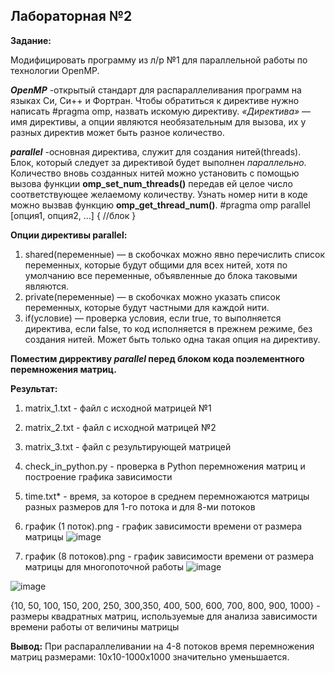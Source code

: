 ## Лабораторная №2
**Задание:**

Модифицировать программу из л/р №1 для параллельной работы по технологии OpenMP.

***OpenMP***
-открытый стандарт для распараллеливания программ на языках Си, Си++ и Фортран. 
Чтобы обратиться к директиве нужно написать #pragma omp, назвать искомую директиву. 
*«Директива»* — имя директивы, а опции являются необязательным для вызова, их у разных директив может быть разное количество.

***parallel***
-основная директива, служит для создания нитей(threads). 
Блок, который следует за директивой будет выполнен *параллельно*. Количество вновь созданных нитей можно установить с помощью вызова функции **omp_set_num_threads()** передав ей целое число соответствующее желаемому количеству. Узнать номер нити в коде можно вызвав функцию **omp_get_thread_num()**.
    #pragma omp parallel [опция1, опция2, ...]
   {
       //блок
   }

**Опции директивы parallel:**
1. shared(переменные) — в скобочках можно явно перечислить список переменных, которые будут общими для всех нитей, хотя по умолчанию все переменные, объявленные до блока таковыми являются.
2. private(переменные) — в скобочках можно указать список переменных, которые будут частными для каждой нити.
3. if(условие) — проверка условия, если true, то выполняется директива, если false, то код исполняется в прежнем режиме, без создания нитей. Может быть только одна такая опция на директиву.


**Поместим диррективу ***parallel*** перед блоком кода поэлементного перемножения матриц.**

**Результат:**
1. matrix_1.txt - файл с исходной матрицей №1
2. matrix_2.txt - файл с исходной матрицей №2
3. matrix_3.txt - файл с результирующей матрицей
4. check_in_python.py - проверка в Python перемножения матриц и построение графика зависимости
5. time.txt* - время, за которое в среднем перемножаются матрицы разных размеров для 1-го потока и для 8-ми потоков
6. график (1 поток).png - график зависимости времени от размера матрицы
![image](https://user-images.githubusercontent.com/90641953/208878566-d41e4574-5e38-45f2-b4ce-9767f7fb59c3.png)

7. график (8 потоков).png - график зависимости времени от размера матрицы для многопоточной работы
![image](https://user-images.githubusercontent.com/90641953/208878032-15830736-1da8-4ee3-a967-02eb417b85d9.png)

![image](https://user-images.githubusercontent.com/90641953/208883234-7045b880-c073-44dd-90d7-bcb7a217cdd7.png)

{10, 50, 100, 150, 200, 250, 300,350, 400, 500, 600, 700, 800, 900, 1000} - размеры квадратных матриц, используемые для анализа зависимости времени работы от величины матрицы


**Вывод:**
При распараллеливании на 4-8 потоков время перемножения матриц размерами: 10х10-1000x1000 значительно уменьшается.
